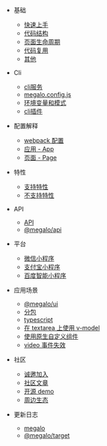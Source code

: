 * 基础
  * [快速上手](quickstart.md)
  * [代码结构](basic/file.md)
  * [页面生命周期](basic/lifecycle.md)
  * [代码复用](basic/reuse.md)
  * [其他](basic/others.md)

* Cli
  * [cli服务](cli/cli-service.md)
  * [megalo.config.js](cli/megalo-config-js.md)
  * [环境变量和模式](cli/mode-and-env.md)
  * [cli插件](cli/cli-plugin.md)

* 配置解释

  * [webpack 配置](config/webpack.md)
  * [应用 - App](config/app.md)
  * [页面 - Page](config/page.md)

* 特性

  * [支持特性](features/support.md)
  * [不支持特性](features/not-support.md)

* API

  * [API](api/index.md)
  * [@megalo/api](api/megalo-api.md)

* 平台

  * [微信小程序](platforms/wechat.md)
  * [支付宝小程序](platforms/alipay.md)
  * [百度智能小程序](platforms/swan.md)

* 应用场景

  * [@megalo/ui](senarios/megalo-ui.md)
  * [分包](senarios/subpackage.md)
  * [typescript](senarios/typescript.md)
  * [在 textarea 上使用 v-model](senarios/textarea.md)
  * [使用原生自定义组件](senarios/custom-component.md)
  * [video 事件失效](senarios/video.md)

* 社区

  * [诚邀加入](community/join-us.md)
  * [社区文章](community/blog.md)
  * [开源 demo](community/demo.md)
  * [周边生态](community/awesome.md)


* 更新日志
  * [megalo](changelog/CHANGELOG.md)
  * [@megalo/target](changelog/TARGET_CHANGELOG.md)
